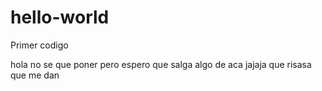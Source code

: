 # hello-world
Primer codigo

hola no se que poner pero espero que salga algo de aca
jajaja que risasa que me dan 
